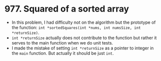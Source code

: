 # 977. Squared of a sorted array
- In this problem, I had difficulty not on the algorithm but the prototype of the function: `int *sortedSquares(int *nums, int numsSize, int *returnSize)`. 
-  `int *returnSize` actually does not contribute to the function but rather it serves to the main function when we do unit tests.
- I made the mistake of setting `int *returnSize` as a pointer to integer in the `main` function. But actually it should be just `int`.